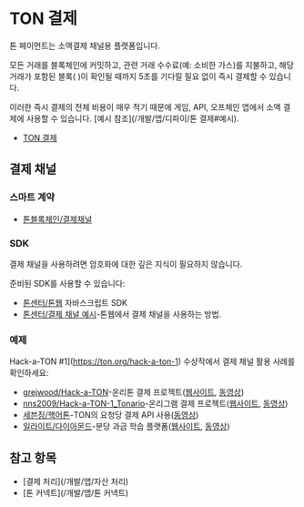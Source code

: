# TON 결제

톤 페이먼트는 소액결제 채널용 플랫폼입니다.

모든 거래를 블록체인에 커밋하고, 관련 거래 수수료(예: 소비한 가스)를 지불하고, 해당 거래가 포함된 블록(
)이 확인될 때까지 5초를 기다릴 필요 없이 즉시 결제할 수 있습니다.

이러한 즉시 결제의 전체 비용이 매우 적기 때문에 게임, API, 오프체인 앱에서 소액 결제에 사용할 수 있습니다. [예시 참조](/개발/앱/디파이/톤 결제#예시).

- [TON 결제](https://blog.ton.org/ton-payments)

## 결제 채널

### 스마트 계약

- [톤블록체인/결제채널](https://github.com/ton-blockchain/payment-channels)

### SDK

결제 채널을 사용하려면 암호화에 대한 깊은 지식이 필요하지 않습니다.

준비된 SDK를 사용할 수 있습니다:

- [톤센터/톤웹](https://github.com/toncenter/tonweb) 자바스크립트 SDK
- [톤센터/결제 채널 예시](https://github.com/toncenter/payment-channels-example)-톤웹에서 결제 채널을 사용하는 방법.

### 예제

Hack-a-TON #1](https://ton.org/hack-a-ton-1) 수상작에서 결제 채널 활용 사례를 확인하세요:

- [grejwood/Hack-a-TON](https://github.com/Grejwood/Hack-a-TON)-온리톤 결제 프로젝트([웹사이트](https://main.d3puvu1kvbh8ti.amplifyapp.com/), [동영상](https://www.youtube.com/watch?v=38JpX1vRNTk))
- [nns2009/Hack-a-TON-1_Tonario](https://github.com/nns2009/Hack-a-TON-1_Tonario)-온리그램 결제 프로젝트([웹사이트](https://onlygrams.io/), [동영상](https://www.youtube.com/watch?v=gm5-FPWn1XM))
- [세븐징/핵어톤](https://github.com/sevenzing/hack-a-ton)-TON의 요청당 결제 API 사용([동영상](https://www.youtube.com/watch?v=7lAnbyJdpOA\&feature=youtu.be))
- [일라이트/다이아몬드](https://github.com/illright/diamonds)-분당 과금 학습 플랫폼([웹사이트](https://diamonds-ton.vercel.app/), [동영상](https://www.youtube.com/watch?v=g9wmdOjAv1s))

## 참고 항목

- [결제 처리](/개발/앱/자산 처리)
- [톤 커넥트](/개발/앱/톤 커넥트)

